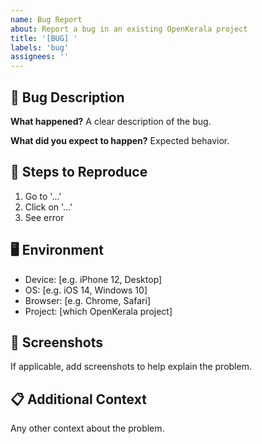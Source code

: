 ```yaml
---
name: Bug Report
about: Report a bug in an existing OpenKerala project
title: '[BUG] '
labels: 'bug'
assignees: ''
---
```


## 🐛 Bug Description
**What happened?**
A clear description of the bug.

**What did you expect to happen?**
Expected behavior.

## 🔄 Steps to Reproduce
1. Go to '...'
2. Click on '...'
3. See error

## 🖥️ Environment
- Device: [e.g. iPhone 12, Desktop]
- OS: [e.g. iOS 14, Windows 10]
- Browser: [e.g. Chrome, Safari]
- Project: [which OpenKerala project]

## 📸 Screenshots
If applicable, add screenshots to help explain the problem.

## 📋 Additional Context
Any other context about the problem.